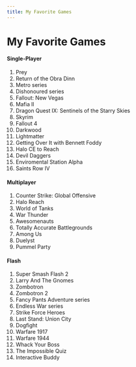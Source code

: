 ```yaml
---
title: My Favorite Games
---
```

# My Favorite Games
#### Single-Player
1. Prey
1. Return of the Obra Dinn
1. Metro series
1. Dishonoured series
1. Fallout: New Vegas
1. Mafia II
1. Dragon Quest IX: Sentinels of the Starry Skies
1. Skyrim
1. Fallout 4
1. Darkwood
1. Lightmatter
1. Getting Over It with Bennett Foddy
1. Halo CE to Reach
1. Devil Daggers
1. Enviromental Station Alpha
1. Saints Row IV

#### Multiplayer
1. Counter Strike: Global Offensive
1. Halo Reach
1. World of Tanks
1. War Thunder
1. Awesomenauts
1. Totally Accurate Battlegrounds
1. Among Us
1. Duelyst
1. Pummel Party

#### Flash
1. Super Smash Flash 2
1. Larry And The Gnomes
1. Zombotron
1. Zombotron 2
1. Fancy Pants Adventure series
1. Endless War series
1. Strike Force Heroes
1. Last Stand: Union City
1. Dogfight
1. Warfare 1917
1. Warfare 1944
1. Whack Your Boss
1. The Impossible Quiz
1. Interactive Buddy
